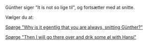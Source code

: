Günther siger "It is not so lige til", og fortsætter med at snitte.

Vælger du at:

[Spørge "Why is it egentlig that you are always, snitting Günther?"](https://www.youtube.com/watch?v=2WS7iJNb4lI)

[Spørge "Then I will go there over and drik some øl with Hansi"](velkommen.md)